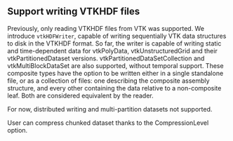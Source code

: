 ## Support writing VTKHDF files

Previously, only reading VTKHDF files from VTK was supported. We introduce `vtkHDFWriter`,
capable of writing sequentially VTK data structures to disk in the VTKHDF format.
So far, the writer is capable of writing static and time-dependent data for vtkPolyData, vtkUnstructuredGrid
and their vtkPartitionedDataset versions.
vtkPartitionedDataSetCollection and vtkMultiBlockDataSet are also supported, without temporal support.
These composite types have the option to be written either in a single standalone file,
or as a collection of files: one describing the composite assembly structure, and
every other containing the data relative to a non-composite leaf.
Both are considered equivalent by the reader.

For now, distributed writing and multi-partition datasets not supported.

User can compress chunked dataset thanks to the CompressionLevel option.
